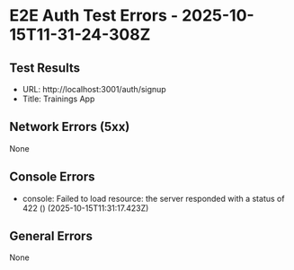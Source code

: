# E2E Auth Test Errors - 2025-10-15T11-31-24-308Z

## Test Results
- URL: http://localhost:3001/auth/signup
- Title: Trainings App

## Network Errors (5xx)
None

## Console Errors
- console: Failed to load resource: the server responded with a status of 422 () (2025-10-15T11:31:17.423Z)

## General Errors
None
